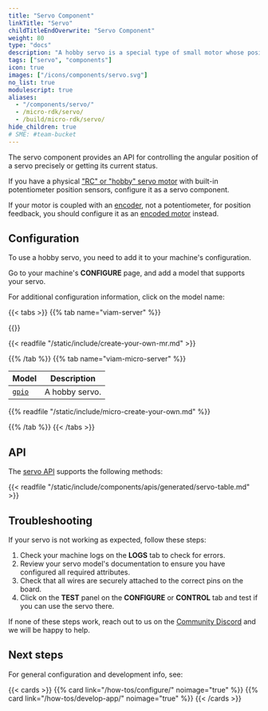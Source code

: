```yaml
---
title: "Servo Component"
linkTitle: "Servo"
childTitleEndOverwrite: "Servo Component"
weight: 80
type: "docs"
description: "A hobby servo is a special type of small motor whose position you can precisely control."
tags: ["servo", "components"]
icon: true
images: ["/icons/components/servo.svg"]
no_list: true
modulescript: true
aliases:
  - "/components/servo/"
  - /micro-rdk/servo/
  - /build/micro-rdk/servo/
hide_children: true
# SME: #team-bucket
---
```


The servo component provides an API for controlling the angular position of a servo precisely or getting its current status.

If you have a physical ["RC" or "hobby" servo motor](https://learn.adafruit.com/adafruit-motor-selection-guide/rc-servos) with built-in potentiometer position sensors, configure it as a servo component.

If your motor is coupled with an [encoder](/components/encoder/), not a potentiometer, for position feedback, you should configure it as an [encoded motor](/components/motor/encoded-motor/) instead.

## Configuration

To use a hobby servo, you need to add it to your machine's configuration.

Go to your machine's **CONFIGURE** page, and add a model that supports your servo.

For additional configuration information, click on the model name:

{{< tabs >}}
{{% tab name="viam-server" %}}

{{<resources api="rdk:component:servo" type="servo" no-intro="true">}}

{{< readfile "/static/include/create-your-own-mr.md" >}}

{{% /tab %}}
{{% tab name="viam-micro-server" %}}

<!-- prettier-ignore -->
| Model | Description |
| ----- | ----------- |
| [`gpio`](gpio-micro-rdk/) | A hobby servo. |

{{% readfile "/static/include/micro-create-your-own.md" %}}

{{% /tab %}}
{{< /tabs >}}

## API

The [servo API](/appendix/apis/components/servo/) supports the following methods:

{{< readfile "/static/include/components/apis/generated/servo-table.md" >}}

## Troubleshooting

If your servo is not working as expected, follow these steps:

1. Check your machine logs on the **LOGS** tab to check for errors.
1. Review your servo model's documentation to ensure you have configured all required attributes.
1. Check that all wires are securely attached to the correct pins on the board.
1. Click on the **TEST** panel on the **CONFIGURE** or **CONTROL** tab and test if you can use the servo there.

If none of these steps work, reach out to us on the [Community Discord](https://discord.gg/viam) and we will be happy to help.

## Next steps

For general configuration and development info, see:

{{< cards >}}
{{% card link="/how-tos/configure/" noimage="true" %}}
{{% card link="/how-tos/develop-app/" noimage="true" %}}
{{< /cards >}}
